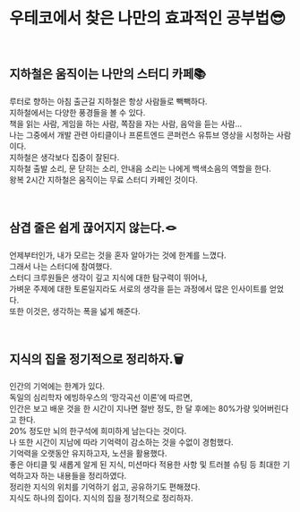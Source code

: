 # 우테코에서 찾은 나만의 효과적인 공부법😎

<br>

## 지하철은 움직이는 나만의 스터디 카페📚

루터로 향하는 아침 출근길 지하철은 항상 사람들로 빽빽하다.<br>
지하철에서는 다양한 풍경들을 볼 수 있다.<br>
책을 읽는 사람, 게임을 하는 사람, 쪽잠을 자는 사람, 음악을 듣는 사람...<br>
나는 그중에서 개발 관련 아티클이나 프론트엔드 콘퍼런스 유튜브 영상을 시청하는 사람이다.<br>
지하철은 생각보다 집중이 잘된다.<br>
지하철 출발 소리, 문 닫히는 소리, 안내음 소리는 나에게 백색소음의 역할을 한다.<br>
왕복 2시간 지하철은 움직이는 무료 스터디 카페인 것이다.<br>

<br>

## 삼겹 줄은 쉽게 끊어지지 않는다.🪢

언제부터인가, 내가 모르는 것을 혼자 알아가는 것에 한계를 느꼈다.<br>
그래서 나는 스터디에 참여했다.<br>
스터디 크루원들은 생각이 깊고 지식에 대한 탐구력이 뛰어나,<br>
가벼운 주제에 대한 토론일지라도 서로의 생각을 듣는 과정에서 많은 인사이트를 얻었다.<br>
또한 이것은, 생각하는 폭을 넓게 해준다.<br>

<br>

## 지식의 집을 정기적으로 정리하자.🗑

인간의 기억에는 한계가 있다.<br>
독일의 심리학자 에빙하우스의 ‘망각곡선 이론’에 따르면,<br>
인간은 보고 배운 것을 한 시간이 지나면 절반 정도, 한 달 후에는 80%가량 잊어버린다고 한다.<br>
20% 정도만 뇌의 한구석에 희미하게 남는다는 것이다.<br>
나 또한 시간이 지남에 따라 기억력이 감소하는 것을 수없이 경험했다.<br>
기억력을 오랫동안 유지하고자, 노션을 활용했다.<br>
좋은 아티클 및 새롭게 알게 된 지식, 미션마다 적용한 사항 및 트러블 슈팅 등 최대한 기억하고자 하는 내용들을 정리하였다.<br>
정리한 지식의 위치를 기억하기 쉽고, 공유하기도 편해졌다.<br>
지식도 하나의 집이다. 지식의 집을 정기적으로 정리하자.<br>
